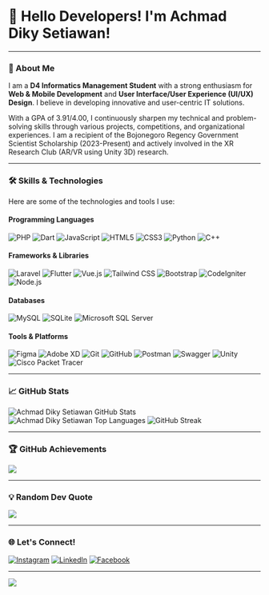 # 👋 Hello Developers! I'm Achmad Diky Setiawan!

---

### 🚀 About Me
I am a **D4 Informatics Management Student** with a strong enthusiasm for **Web & Mobile Development** and **User Interface/User Experience (UI/UX) Design**. I believe in developing innovative and user-centric IT solutions.

With a GPA of 3.91/4.00, I continuously sharpen my technical and problem-solving skills through various projects, competitions, and organizational experiences. I am a recipient of the Bojonegoro Regency Government Scientist Scholarship (2023-Present) and actively involved in the XR Research Club (AR/VR using Unity 3D) research.

---

### 🛠️ Skills & Technologies
Here are some of the technologies and tools I use:

#### Programming Languages
![PHP](https://img.shields.io/badge/PHP-%23777BB4.svg?style=for-the-badge&logo=php&logoColor=white)
![Dart](https://img.shields.io/badge/Dart-%230175C2.svg?style=for-the-badge&logo=dart&logoColor=white)
![JavaScript](https://img.shields.io/badge/JavaScript-%23323330.svg?style=for-the-badge&logo=javascript&logoColor=%23F7DF1E)
![HTML5](https://img.shields.io/badge/HTML5-%23E34F26.svg?style=for-the-badge&logo=html5&logoColor=white)
![CSS3](https://img.shields.io/badge/CSS3-%231572B6.svg?style=for-the-badge&logo=css3&logoColor=white)
![Python](https://img.shields.io/badge/Python-3670A0?style=for-the-badge&logo=python&logoColor=ffdd54)
![C++](https://img.shields.io/badge/C%2B%2B-00599C?style=for-the-badge&logo=c%2B%2B&logoColor=white)

#### Frameworks & Libraries
![Laravel](https://img.shields.io/badge/Laravel-%23FF2D20.svg?style=for-the-badge&logo=laravel&logoColor=white)
![Flutter](https://img.shields.io/badge/Flutter-%2302569B.svg?style=for-the-badge&logo=Flutter&logoColor=white)
![Vue.js](https://img.shields.io/badge/Vue.js-%234FC08D.svg?style=for-the-badge&logo=vue.js&logoColor=white)
![Tailwind CSS](https://img.shields.io/badge/Tailwind_CSS-%2338B2AC.svg?style=for-the-badge&logo=tailwind-css&logoColor=white)
![Bootstrap](https://img.shields.io/badge/Bootstrap-%238511FA.svg?style=for-the-badge&logo=bootstrap&logoColor=white)
![CodeIgniter](https://img.shields.io/badge/CodeIgniter-%23EF4223.svg?style=for-the-badge&logo=codeIgniter&logoColor=white)
![Node.js](https://img.shields.io/badge/Node.js-%23339933.svg?style=for-the-badge&logo=node.js&logoColor=white)

#### Databases
![MySQL](https://img.shields.io/badge/MySQL-4479A1.svg?style=for-the-badge&logo=mysql&logoColor=white)
![SQLite](https://img.shields.io/badge/SQLite-%2307405e.svg?style=for-the-badge&logo=sqlite&logoColor=white)
![Microsoft SQL Server](https://img.shields.io/badge/Microsoft%20SQL%20Server-CC2927?style=for-the-badge&logo=microsoft%20sql%20server&logoColor=white)

#### Tools & Platforms
![Figma](https://img.shields.io/badge/Figma-%23F24E1E.svg?style=for-the-badge&logo=figma&logoColor=white)
![Adobe XD](https://img.shields.io/badge/Adobe%20XD-%23FF61F6.svg?style=for-the-badge&logo=adobe-xd&logoColor=white)
![Git](https://img.shields.io/badge/Git-%23F05032.svg?style=for-the-badge&logo=git&logoColor=white)
![GitHub](https://img.shields.io/badge/GitHub-%23181717.svg?style=for-the-badge&logo=github&logoColor=white)
![Postman](https://img.shields.io/badge/Postman-FF6C37?style=for-the-badge&logo=postman&logoColor=white)
![Swagger](https://img.shields.io/badge/Swagger-%2385EA2D.svg?style=for-the-badge&logo=swagger&logoColor=white)
![Unity](https://img.shields.io/badge/Unity-%2320232A.svg?style=for-the-badge&logo=unity&logoColor=white)
![Cisco Packet Tracer](https://img.shields.io/badge/Cisco_Packet_Tracer-019398?style=for-the-badge&logo=cisco&logoColor=white)

---

### 📈 GitHub Stats
![Achmad Diky Setiawan GitHub Stats](https://github-readme-stats.vercel.app/api?username=dikysetiawan21&theme=dark&hide_border=false&include_all_commits=true&count_private=true&show_icons=true&title_color=007BFF&icon_color=007BFF&text_color=FFFFFF&bg_color=1F2228)
![Achmad Diky Setiawan Top Languages](https://github-readme-stats.vercel.app/api/top-langs/?username=dikysetiawan21&layout=compact&theme=dark&hide_border=false&langs_count=8&title_color=007BFF&icon_color=007BFF&text_color=FFFFFF&bg_color=1F2228)
![GitHub Streak](https://streak-stats.demolab.com/?user=dikysetiawan21&theme=dark&hide_border=false&background=1F2228&stroke=007BFF&ring=007BFF)

---

### 🏆 GitHub Achievements
![](https://github-profile-trophy.vercel.app/?username=dikysetiawan21&theme=radical&no-frame=false&no-bg=false&margin-w=4&margin-h=4)

---

### 💡 Random Dev Quote
![](https://quotes-github-readme.vercel.app/api?type=horizontal&theme=radical)

---

### 🌐 Let's Connect!
[![Instagram](https://img.shields.io/badge/Instagram-%23E4405F.svg?logo=Instagram&logoColor=white)](https://instagram.com/dkystwnn._)
[![LinkedIn](https://img.shields.io/badge/LinkedIn-%230077B5.svg?logo=linkedin&logoColor=white)](https://www.linkedin.com/in/achmaddikysetiawan)
[![Facebook](https://img.shields.io/badge/Facebook-%231877F2.svg?logo=facebook&logoColor=white)](https://www.facebook.com/achmaddikysetiawan/)

---

[![](https://visitcount.itsvg.in/api?id=dikysetiawan21&icon=0&color=0)](https://visitcount.itsvg.in)
